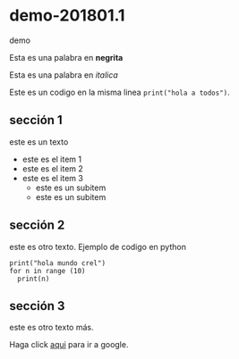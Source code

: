 # demo-201801.1
demo

Esta es una palabra en **negrita**

Esta es una palabra en *italica*

Este es un codigo en la misma linea `print("hola a todos")`.


## sección 1

este es un texto

* este es el item 1
* este es el item 2
* este es el item 3
  * este es un subitem
  * este es un subitem


## sección 2

este es otro texto. Ejemplo de codigo en python

    print("hola mundo crel")
    for n in range (10)
      print(n)
      

## sección 3

este es otro texto más.

Haga click [aqui](https://www.google.com) para ir a google.

